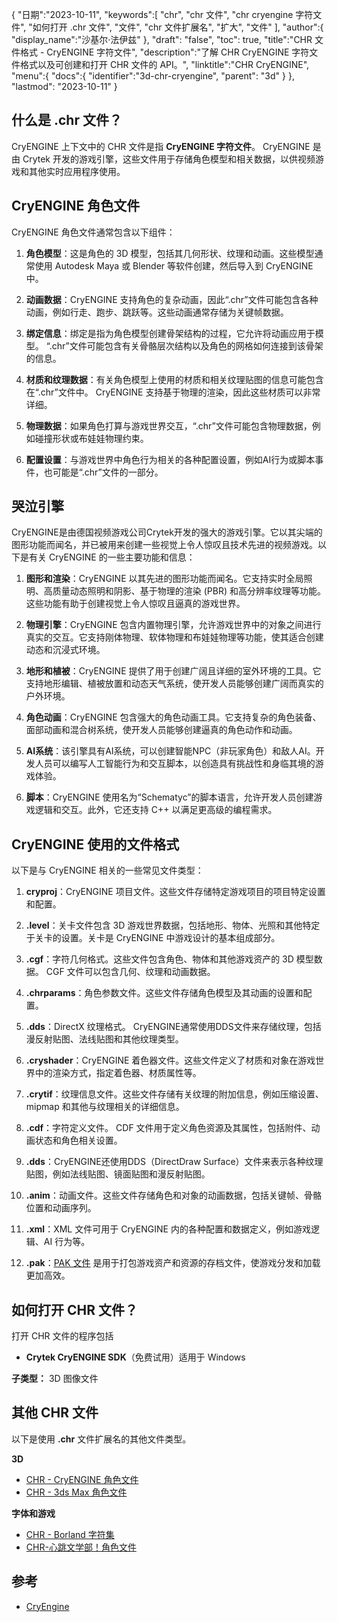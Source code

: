 {
"日期":"2023-10-11",
   "keywords":[
"chr",
"chr 文件",
"chr cryengine 字符文件",
"如何打开 .chr 文件",
"文件",
"chr 文件扩展名",
"扩大",
"文件"
],
   "author":{
"display_name":"沙基尔·法伊兹"
},
"draft": "false",
"toc": true,
"title":"CHR 文件格式 - CryENGINE 字符文件",
   "description":"了解 CHR CryENGINE 字符文件格式以及可创建和打开 CHR 文件的 API。",
"linktitle":"CHR CryENGINE",
   "menu":{
      "docs":{
         "identifier":"3d-chr-cryengine",
"parent": "3d"
}
},
"lastmod": "2023-10-11"
}

## 什么是 .chr 文件？

CryENGINE 上下文中的 CHR 文件是指 **CryENGINE 字符文件**。 CryENGINE 是由 Crytek 开发的游戏引擎，这些文件用于存储角色模型和相关数据，以供视频游戏和其他实时应用程序使用。

## CryENGINE 角色文件

CryENGINE 角色文件通常包含以下组件：

1. **角色模型**：这是角色的 3D 模型，包括其几何形状、纹理和动画。这些模型通常使用 Autodesk Maya 或 Blender 等软件创建，然后导入到 CryENGINE 中。
    




















2. **动画数据**：CryENGINE 支持角色的复杂动画，因此“.chr”文件可能包含各种动画，例如行走、跑步、跳跃等。这些动画通常存储为关键帧数据。
    




















3. **绑定信息**：绑定是指为角色模型创建骨架结构的过程，它允许将动画应用于模型。 “.chr”文件可能包含有关骨骼层次结构以及角色的网格如何连接到该骨架的信息。
    




















4. **材质和纹理数据**：有关角色模型上使用的材质和相关纹理贴图的信息可能包含在“.chr”文件中。 CryENGINE 支持基于物理的渲染，因此这些材质可以非常详细。
    




















5. **物理数据**：如果角色打算与游戏世界交互，“.chr”文件可能包含物理数据，例如碰撞形状或布娃娃物理约束。
    




















6. **配置设置**：与游戏世界中角色行为相关的各种配置设置，例如AI行为或脚本事件，也可能是“.chr”文件的一部分。

## 哭泣引擎

CryENGINE是由德国视频游戏公司Crytek开发的强大的游戏引擎。它以其尖端的图形功能而闻名，并已被用来创建一些视觉上令人惊叹且技术先进的视频游戏。以下是有关 CryENGINE 的一些主要功能和信息：

1. **图形和渲染**：CryENGINE 以其先进的图形功能而闻名。它支持实时全局照明、高质量动态照明和阴影、基于物理的渲染 (PBR) 和高分辨率纹理等功能。这些功能有助于创建视觉上令人惊叹且逼真的游戏世界。
    




















2. **物理引擎**：CryENGINE 包含内置物理引擎，允许游戏世界中的对象之间进行真实的交互。它支持刚体物理、软体物理和布娃娃物理等功能，使其适合创建动态和沉浸式环境。
    




















3. **地形和植被**：CryENGINE 提供了用于创建广阔且详细的室外环境的工具。它支持地形编辑、植被放置和动态天气系统，使开发人员能够创建广阔而真实的户外环境。
    




















4. **角色动画**：CryENGINE 包含强大的角色动画工具。它支持复杂的角色装备、面部动画和混合树系统，使开发人员能够创建逼真的角色动作和动画。
    




















5. **AI系统**：该引擎具有AI系统，可以创建智能NPC（非玩家角色）和敌人AI。开发人员可以编写人工智能行为和交互脚本，以创造具有挑战性和身临其境的游戏体验。
       





















6. **脚本**：CryENGINE 使用名为“Schematyc”的脚本语言，允许开发人员创建游戏逻辑和交互。此外，它还支持 C++ 以满足更高级的编程需求。

## CryENGINE 使用的文件格式

以下是与 CryENGINE 相关的一些常见文件类型：

1. **cryproj**：CryENGINE 项目文件。这些文件存储特定游戏项目的项目特定设置和配置。
    




















2. **.level**：关卡文件包含 3D 游戏世界数据，包括地形、物体、光照和其他特定于关卡的设置。关卡是 CryENGINE 中游戏设计的基本组成部分。
    




















3. **.cgf**：字符几何格式。这些文件包含角色、物体和其他游戏资产的 3D 模型数据。 CGF 文件可以包含几何、纹理和动画数据。
    




















4. **.chrparams**：角色参数文件。这些文件存储角色模型及其动画的设置和配置。
    




















5. **.dds**：DirectX 纹理格式。 CryENGINE通常使用DDS文件来存储纹理，包括漫反射贴图、法线贴图和其他纹理类型。
    




















6. **.cryshader**：CryENGINE 着色器文件。这些文件定义了材质和对象在游戏世界中的渲染方式，指定着色器、材质属性等。
    




















7. **.crytif**：纹理信息文件。这些文件存储有关纹理的附加信息，例如压缩设置、mipmap 和其他与纹理相关的详细信息。
    




















8. **.cdf**：字符定义文件。 CDF 文件用于定义角色资源及其属性，包括附件、动画状态和角色相关设置。
    




















9. **.dds**：CryENGINE还使用DDS（DirectDraw Surface）文件来表示各种纹理贴图，例如法线贴图、镜面贴图和漫反射贴图。
    




















10. **.anim**：动画文件。这些文件存储角色和对象的动画数据，包括关键帧、骨骼位置和动画序列。
    




















11. **.xml**：XML 文件可用于 CryENGINE 内的各种配置和数据定义，例如游戏逻辑、AI 行为等。
    




















12. **.pak**：[PAK 文件](/zh/game/pak/) 是用于打包游戏资产和资源的存档文件，使游戏分发和加载更加高效。

## 如何打开 CHR 文件？

打开 CHR 文件的程序包括

- **Crytek CryENGINE SDK**（免费试用）适用于 Windows

**子类型：** 3D 图像文件

## 其他 CHR 文件

以下是使用 **.chr** 文件扩展名的其他文件类型。

**3D**
- [CHR - CryENGINE 角色文件](/zh/3d/chr-cryengine/)
- [CHR - 3ds Max 角色文件](/zh/3d/chr-3ds/)

**字体和游戏**
- [CHR - Borland 字符集](/zh/font/chr/)
- [CHR-心跳文学部！角色文件](/zh/game/chr-doki/)

## 参考
- [CryEngine](https://en.wikipedia.org/wiki/CryEngine)

